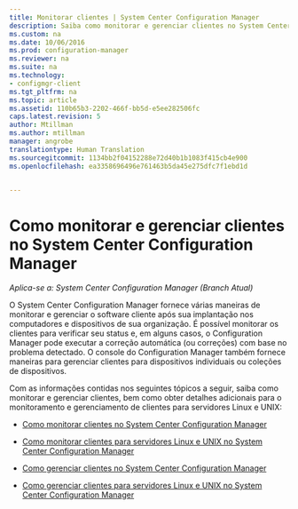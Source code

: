 ```yaml
---
title: Monitorar clientes | System Center Configuration Manager
description: Saiba como monitorar e gerenciar clientes no System Center Configuration Manager.
ms.custom: na
ms.date: 10/06/2016
ms.prod: configuration-manager
ms.reviewer: na
ms.suite: na
ms.technology:
- configmgr-client
ms.tgt_pltfrm: na
ms.topic: article
ms.assetid: 110b65b3-2202-466f-bb5d-e5ee282506fc
caps.latest.revision: 5
author: Mtillman
ms.author: mtillman
manager: angrobe
translationtype: Human Translation
ms.sourcegitcommit: 1134bb2f04152288e72d40b1b1083f415cb4e900
ms.openlocfilehash: ea3358696496e761463b5da45e275dfc7f1ebd1d


---
```

# <a name="monitor-and-manage-clients-in-system-center-configuration-manager"></a>Como monitorar e gerenciar clientes no System Center Configuration Manager

*Aplica-se a: System Center Configuration Manager (Branch Atual)*

O System Center Configuration Manager fornece várias maneiras de monitorar e gerenciar o software cliente após sua implantação nos computadores e dispositivos de sua organização.  É possível monitorar os clientes para verificar seu status e, em alguns casos, o Configuration Manager pode executar a correção automática (ou correções) com base no problema detectado. O console do Configuration Manager também fornece maneiras para gerenciar clientes para dispositivos individuais ou coleções de dispositivos.  

 Com as informações contidas nos seguintes tópicos a seguir, saiba como monitorar e gerenciar clientes, bem como obter detalhes adicionais para o monitoramento e gerenciamento de clientes para servidores Linux e UNIX:  

-   [Como monitorar clientes no System Center Configuration Manager](../../../core/clients/manage/monitor-clients.md)  

-   [Como monitorar clientes para servidores Linux e UNIX no System Center Configuration Manager](../../../core/clients/manage/monitor-clients-for-linux-and-unix-servers.md)  

-   [Como gerenciar clientes no System Center Configuration Manager](../../../core/clients/manage/manage-clients.md)  

-   [Como gerenciar clientes para servidores Linux e UNIX no System Center Configuration Manager](../../../core/clients/manage/manage-clients-for-linux-and-unix-servers.md)  



<!--HONumber=Nov16_HO1-->


